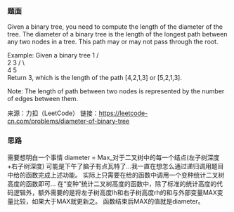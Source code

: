 ### 题面
Given a binary tree, you need to compute the length of the diameter of the tree. The diameter of a binary tree is the length of the longest path between any two nodes in a tree. This path may or may not pass through the root.

Example:
Given a binary tree
          1
         / \
        2   3
       / \     
      4   5    
Return 3, which is the length of the path [4,2,1,3] or [5,2,1,3].

Note: The length of path between two nodes is represented by the number of edges between them.

来源：力扣（LeetCode）
链接：https://leetcode-cn.com/problems/diameter-of-binary-tree

### 思路
需要想明白一个事情 diameter = Max_对于二叉树中的每一个结点(左子树深度+右子树深度)
可能是下午了脑子有点瓦特了...我一直在想怎么通过递归调用题目中给的函数完成上述功能。
实际上只需要在给的函数中调用一个变种统计二叉树高度的函数即可...
在“变种”统计二叉树高度的函数中，除了标准的统计高度的代码逻辑外，额外需要的是将左子树高度lh和右子树高度rh的和与外部变量MAX变量比较，如果大于MAX就更新之。
函数结束后MAX的值就是diameter。
